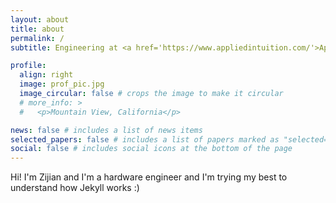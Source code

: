 ```yaml
---
layout: about
title: about
permalink: /
subtitle: Engineering at <a href='https://www.appliedintuition.com/'>Applied Intuition</a>. Mountain View, CA. 

profile:
  align: right
  image: prof_pic.jpg
  image_circular: false # crops the image to make it circular
  # more_info: >
  #   <p>Mountain View, California</p>

news: false # includes a list of news items
selected_papers: false # includes a list of papers marked as "selected={true}"
social: false # includes social icons at the bottom of the page
---
```


Hi! I'm Zijian and I'm a hardware engineer and I'm trying my best to understand how Jekyll works :)